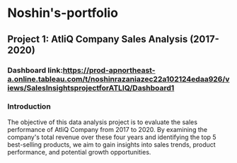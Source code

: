 # Noshin's-portfolio
## Project 1: AtliQ Company Sales Analysis (2017-2020)
### Dashboard link:https://prod-apnortheast-a.online.tableau.com/t/noshinrazaniazec22a102124edaa926/views/SalesInsightsprojectforATLIQ/Dashboard1
### Introduction
The objective of this data analysis project is to evaluate the sales performance of AtliQ Company from 2017 to 2020. By examining the company's total revenue over these four years and identifying the top 5 best-selling products, we aim to gain insights into sales trends, product performance, and potential growth opportunities.
